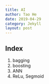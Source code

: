 ```yaml
---
title: AI
author: Tao He
date: 2019-04-29
category: Jekyll
layout: post
---
```


## Index ##

1. bagging
2. boosting
3. ANN
4. ReLu, Segmoid